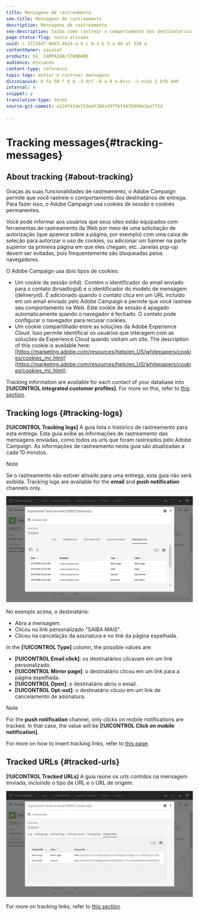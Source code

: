 ```yaml
---
title: Mensagens de rastreamento
seo-title: Mensagens de rastreamento
description: Mensagens de rastreamento
seo-description: Saiba como rastrear o comportamento dos destinatários de entrega.
page-status-flag: nunca ativado
uuid: c 3721647-0663-4614-a 9 c 9-3 b 3 a 40 af 328 a
contentOwner: sauviat
products: SG_ CAMPAIGN/STANDARD
audience: enviando
content-type: reference
topic-tags: enviar e rastrear mensagens
discoiquuid: 6 fa 50 f 0 d -3 dcf -4 a 9 e-bccc -1 ecda 2 bfb 449
internal: n
snippet: y
translation-type: tm+mt
source-git-commit: a12df43de55dedf388a397fbf4670d99e3ea7f3d

---
```



# Tracking messages{#tracking-messages}

## About tracking {#about-tracking}

Graças às suas funcionalidades de rastreamento, o Adobe Campaign permite que você rastreie o comportamento dos destinatários de entrega. Para fazer isso, o Adobe Campaign usa cookies de sessão e cookies permanentes.

Você pode informar aos usuários que seus sites estão equipados com ferramentas de rastreamento da Web por meio de uma solicitação de autorização (que aparece sobre a página, por exemplo) com uma caixa de seleção para autorizar o uso de cookies, ou adicionar um banner na parte superior da primeira página em que eles chegam, etc. Janelas pop-up devem ser evitadas, pois frequentemente são bloqueadas pelos navegadores.

O Adobe Campaign usa dois tipos de cookies:

* Um cookie de sessão (nlid). Contém o identificador do email enviado para o contato (broadlogid) e o identificador do modelo de mensagem (deliveryid). É adicionado quando o contato clica em um URL incluído em um email enviado pelo Adobe Campaign e permite que você rastreie seu comportamento na Web. Este cookie de sessão é apagado automaticamente quando o navegador é fechado. O contato pode configurar o navegador para recusar cookies.
* Um cookie compartilhado entre as soluções da Adobe Experience Cloud. Isso permite identificar os usuários que interagem com as soluções da Experience Cloud quando visitam um site. The description of this cookie is available here: [https://marketing.adobe.com/resources/help/en_US/whitepapers/cookies/cookies_mc.html](https://marketing.adobe.com/resources/help/en_US/whitepapers/cookies/cookies_mc.html).

Tracking information are available for each contact of your database into **[!UICONTROL integrated customer profiles]**. For more on this, refer to [this section](../../audiences/using/integrated-customer-profile.md).

## Tracking logs {#tracking-logs}

**[!UICONTROL Tracking logs]** A guia lista o histórico de rastreamento para esta entrega. Esta guia exibe as informações de rastreamento das mensagens enviadas, como todos os urls que foram rastreados pelo Adobe Campaign. As informações de rastreamento nesta guia são atualizadas a cada 10 minutos.

>[!NOTE]
>
>Se o rastreamento não estiver ativado para uma entrega, esta guia não será exibida. Tracking logs are available for the **email** and **push notification** channels only.

![](assets/tracking_logs.png)

No exemplo acima, o destinatário:

* Abra a mensagem.
* Clicou no link personalizado "SAIBA MAIS".
* Clicou na cancelação da assinatura e no link da página espelhada.

In the **[!UICONTROL Type]** column, the possible values are:

* **[!UICONTROL Email click]**: os destinatários clicavam em um link personalizado.
* **[!UICONTROL Mirror page]**: o destinatário clicou em um link para a página espelhada.
* **[!UICONTROL Open]**: o destinatário abriu o email.
* **[!UICONTROL Opt-out]**: o destinatário clicou em um link de cancelamento de assinatura.

>[!NOTE]
>
>For the **push notification** channel, only clicks on mobile notifications are tracked. In that case, the value will be **[!UICONTROL Click on mobile notification]**.

For more on how to insert tracking links, refer to [this page](../../designing/using/inserting-a-link.md).

## Tracked URLs {#tracked-urls}

**[!UICONTROL Tracked URLs]** A guia reúne os urls contidos na mensagem enviada, incluindo o tipo de URL e o URL de origem.

![](assets/sending_delivery6.png)

For more on tracking links, refer to [this section](../../designing/using/about-tracked-urls.md).
